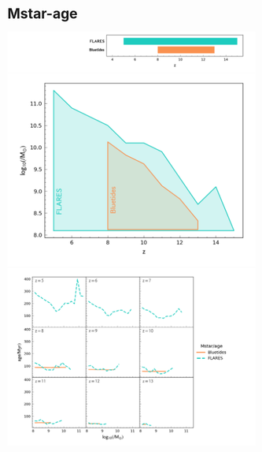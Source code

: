 # Mstar-age
![](../figs/sr/Mstar-age/z_r.png)
![](../figs/sr/Mstar-age/z_X_r.png)
![](../figs/sr/Mstar-age/sr.png)
